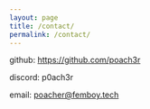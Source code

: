 ```yaml
---
layout: page
title: /contact/
permalink: /contact/
---
```


github: https://github.com/poach3r

discord: p0ach3r

email: poacher@femboy.tech